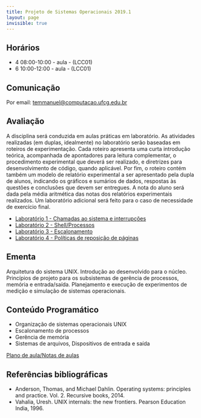 ```yaml
---
title: Projeto de Sistemas Operacionais 2019.1
layout: page
invisible: true
---
```


## Horários

* 4 08:00-10:00 - aula - (LCC01)
* 6 10:00-12:00 - aula - (LCC01)

## Comunicação

Por email: temmanuel@computacao.ufcg.edu.br

## Avaliação
A disciplina será conduzida em aulas práticas em laboratório. As atividades realizadas (em duplas, idealmente) no laboratório serão baseadas em roteiros de experimentação. Cada roteiro apresenta uma curta introdução teórica, acompanhada de apontadores para leitura complementar, o procedimento experimental que deverá ser realizado, e diretrizes para desenvolvimento de código, quando aplicável. Por fim, o roteiro contém também um modelo de relatório experimental a ser apresentado pela dupla de alunos, indicando os gráficos e sumários de dados, respostas às questões e conclusões que devem ser entregues. A nota do aluno será dada pela média aritmética das notas dos relatórios experimentais realizados. Um laboratório adicional será feito para o caso de necessidade de exercício final.

* [Laboratório 1 - Chamadas ao sistema e interrupções](https://docs.google.com/document/d/1x_yi5PgRNoQxBWAmdQx_tJ38tZ16jLbWSapsmFUG1gA/edit?usp=sharing)
* [Laboratório 2 - Shell/Processos](https://docs.google.com/document/d/1p5RN0nVpTxBbd86dMRYDeVz4fIx4nh4D030j-QnS2no/edit?usp=sharing)
* [Laboratório 3 - Escalonamento](https://docs.google.com/spreadsheets/d/1gC_khNMHmAWb9mvmR5vZBTMeWLskW1wJtGGDOv5PO24/edit?usp=sharing)
* [Laboratório 4 - Políticas de reposição de páginas](https://drive.google.com/open?id=11j7tfYe3jL7rXVhFavk3nk73qKw4tgdTqAGeeno3BpU)

## Ementa
Arquitetura do sistema UNIX. Introdução ao desenvolvido para o núcleo. Princípios de projeto para os subsistemas de gerência de processos, memória e entrada/saída. Planejamento e execução de experimentos de medição e simulação de sistemas operacionais.

## Conteúdo Programático

* Organização de sistemas operacionais UNIX
* Escalonamento de processos
* Gerência de memória
* Sistemas de arquivos, Dispositivos de entrada e saída

[Plano de aula/Notas de aulas](https://docs.google.com/spreadsheets/d/1gC_khNMHmAWb9mvmR5vZBTMeWLskW1wJtGGDOv5PO24/edit?usp=sharing)

## Referências bibliográficas

* Anderson, Thomas, and Michael Dahlin. Operating systems: principles and practice. Vol. 2. Recursive books, 2014.
* Vahalia, Uresh. UNIX internals: the new frontiers. Pearson Education India, 1996.
